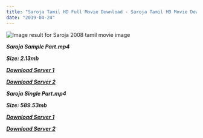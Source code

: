 ```yaml
---
title: "Saroja Tamil HD Full Movie Download - Saroja Tamil HD Movie Download"
date: "2019-04-24"
---
```


![Image result for Saroja  2008 tamil movie image](https://c.saavncdn.com/254/Saroja-Tamil-2016-20180316072438-500x500.jpg)

**_Saroja Sample Part.mp4_**

**_Size: 2.13mb_**

**_[Download Server 1](http://p1.wetransfer.vip/files/Tamil{2c088f659142c0283fde3b45bf50b63be20aae7f704a2f0bf67686df6392cb2e}20Movies/Tamil{2c088f659142c0283fde3b45bf50b63be20aae7f704a2f0bf67686df6392cb2e}20Recent{2c088f659142c0283fde3b45bf50b63be20aae7f704a2f0bf67686df6392cb2e}20Movies/Saroja{2c088f659142c0283fde3b45bf50b63be20aae7f704a2f0bf67686df6392cb2e}20(2008)/Saroja{2c088f659142c0283fde3b45bf50b63be20aae7f704a2f0bf67686df6392cb2e}20HDRip/Saroja{2c088f659142c0283fde3b45bf50b63be20aae7f704a2f0bf67686df6392cb2e}20(2008){2c088f659142c0283fde3b45bf50b63be20aae7f704a2f0bf67686df6392cb2e}20Sample{2c088f659142c0283fde3b45bf50b63be20aae7f704a2f0bf67686df6392cb2e}20(640x360).mp4)_**

**_[Download Server 2](http://p1.wetransfer.vip/files/Tamil{2c088f659142c0283fde3b45bf50b63be20aae7f704a2f0bf67686df6392cb2e}20Movies/Tamil{2c088f659142c0283fde3b45bf50b63be20aae7f704a2f0bf67686df6392cb2e}20Recent{2c088f659142c0283fde3b45bf50b63be20aae7f704a2f0bf67686df6392cb2e}20Movies/Saroja{2c088f659142c0283fde3b45bf50b63be20aae7f704a2f0bf67686df6392cb2e}20(2008)/Saroja{2c088f659142c0283fde3b45bf50b63be20aae7f704a2f0bf67686df6392cb2e}20HDRip/Saroja{2c088f659142c0283fde3b45bf50b63be20aae7f704a2f0bf67686df6392cb2e}20(2008){2c088f659142c0283fde3b45bf50b63be20aae7f704a2f0bf67686df6392cb2e}20Sample{2c088f659142c0283fde3b45bf50b63be20aae7f704a2f0bf67686df6392cb2e}20(640x360).mp4)_**

**_Saroja Single Part.mp4_**

**_Size: 589.53mb_**

**_[Download Server 1](http://p1.wetransfer.vip/files/Tamil{2c088f659142c0283fde3b45bf50b63be20aae7f704a2f0bf67686df6392cb2e}20Movies/Tamil{2c088f659142c0283fde3b45bf50b63be20aae7f704a2f0bf67686df6392cb2e}20Recent{2c088f659142c0283fde3b45bf50b63be20aae7f704a2f0bf67686df6392cb2e}20Movies/Saroja{2c088f659142c0283fde3b45bf50b63be20aae7f704a2f0bf67686df6392cb2e}20(2008)/Saroja{2c088f659142c0283fde3b45bf50b63be20aae7f704a2f0bf67686df6392cb2e}20HDRip/Saroja{2c088f659142c0283fde3b45bf50b63be20aae7f704a2f0bf67686df6392cb2e}20(2008){2c088f659142c0283fde3b45bf50b63be20aae7f704a2f0bf67686df6392cb2e}20Single{2c088f659142c0283fde3b45bf50b63be20aae7f704a2f0bf67686df6392cb2e}20Part{2c088f659142c0283fde3b45bf50b63be20aae7f704a2f0bf67686df6392cb2e}20(640x360).mp4)_**

**_[Download Server 2](http://p1.wetransfer.vip/files/Tamil{2c088f659142c0283fde3b45bf50b63be20aae7f704a2f0bf67686df6392cb2e}20Movies/Tamil{2c088f659142c0283fde3b45bf50b63be20aae7f704a2f0bf67686df6392cb2e}20Recent{2c088f659142c0283fde3b45bf50b63be20aae7f704a2f0bf67686df6392cb2e}20Movies/Saroja{2c088f659142c0283fde3b45bf50b63be20aae7f704a2f0bf67686df6392cb2e}20(2008)/Saroja{2c088f659142c0283fde3b45bf50b63be20aae7f704a2f0bf67686df6392cb2e}20HDRip/Saroja{2c088f659142c0283fde3b45bf50b63be20aae7f704a2f0bf67686df6392cb2e}20(2008){2c088f659142c0283fde3b45bf50b63be20aae7f704a2f0bf67686df6392cb2e}20Single{2c088f659142c0283fde3b45bf50b63be20aae7f704a2f0bf67686df6392cb2e}20Part{2c088f659142c0283fde3b45bf50b63be20aae7f704a2f0bf67686df6392cb2e}20(640x360).mp4)_**
